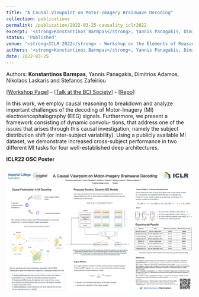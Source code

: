 ```yaml
---
title: "A Causal Viewpoint on Motor-Imagery Brainwave Decoding"
collection: publications
permalink: /publication/2022-03-25-causality_iclr2022
excerpt: '<strong>Konstantinos Barmpas</strong>, Yannis Panagakis, Dimitrios Adamos, Nikolaos Laskaris and Stefanos Zafeiriou - [[Paper](https://openreview.net/pdf?id=HRfDSrOLclq)] [[Poster](https://www.barmpas.com/publication/2022-03-25-causality_iclr2022)] [[Talk at the BCI Society](https://www.youtube.com/watch?v=d97lPpKcyOo&t=650s)]'
status: 'Published'
venue: '<strong>ICLR 2022</strong> - Workshop on the Elements of Reasoning: Objects, Structure, and Causality (OSC)' 
authors: '<strong>Konstantinos Barmpas</strong>, Yannis Panagakis, Dimitrios Adamos, Nikolaos Laskaris and Stefanos Zafeiriou'
date: 2022-03-25
---
```


Authors: <strong>Konstantinos Barmpas</strong>, Yannis Panagakis, Dimitrios Adamos, Nikolaos Laskaris and Stefanos Zafeiriou

[[Workshop Page](https://objects-structure-causality.github.io)] - [[Talk at the BCI Society](https://www.youtube.com/watch?v=d97lPpKcyOo&t=650s)] - [[Repo](https://github.com/KonstantinosBarmpas/Dynamic-BCI-Models)]

In this work, we employ causal reasoning to breakdown and analyze important challenges of the decoding of Motor-Imagery (MI) electroencephalography (EEG) signals. Furthermore, we present a framework consisting of dynamic convolu- tions, that address one of the issues that arises through this causal investigation, namely the subject distribution shift (or inter-subject variability). Using a publicly available MI dataset, we demonstrate increased cross-subject performance in two different MI tasks for four well-established deep architectures.

**ICLR22 OSC Poster**

![](../images/pub_iclr2022_osc/iclr2022_poster.png)

